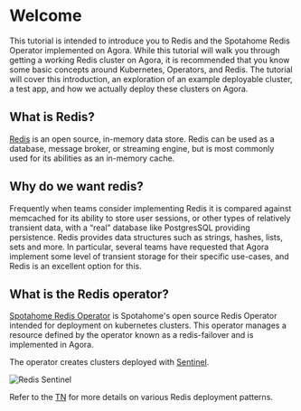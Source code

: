 # Welcome

This tutorial is intended to introduce you to Redis and the Spotahome Redis
Operator implemented on Agora. While this tutorial will walk you through
getting a working Redis cluster on Agora, it is recommended that you know
some basic concepts around Kubernetes, Operators, and Redis. The tutorial will
cover this introduction, an exploration of an example deployable cluster, a
test app, and how we actually deploy these clusters on Agora.

## What is Redis?

[Redis](https://redis.io/) is an open source, in-memory data store. Redis can
be used as a database, message broker, or streaming engine, but is most
commonly used for its abilities as an in-memory cache.

## Why do we want redis?

Frequently when teams consider implementing Redis it is compared against
memcached for its ability to store user sessions, or other types of
relatively transient data, with a “real” database like PostgresSQL providing
persistence. Redis provides data structures such as strings, hashes, lists,
sets and more. In particular, several teams have requested that Agora
implement some level of transient storage for their specific use-cases, and
Redis is an excellent option for this.

## What is the Redis operator?

[Spotahome Redis Operator](https://github.com/spotahome/redis-operator) is
Spotahome's open source Redis Operator intended for deployment on kubernetes
clusters. This operator manages a resource defined by the operator known as a
redis-failover and is implemented in Agora.

The operator creates clusters deployed with [Sentinel](https://redis.io/docs/management/sentinel/).

![Redis Sentinel](./assets/redis-sentinel.png)

Refer to the [TN](https://docs.google.com/document/d/1GIBQZl1MqVa9SCtbPV5eg8qtbT3uj9d_08YjAyB-_DE/edit#heading=h.5kpaxzvyxcj) for more details on various Redis deployment patterns.
